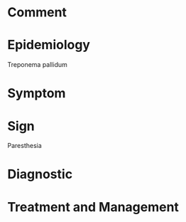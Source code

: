 # Comment

# Epidemiology

Treponema pallidum

# Symptom

# Sign

Paresthesia

# Diagnostic

# Treatment and Management
